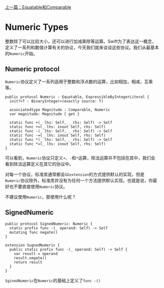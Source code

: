[上一篇：Equatable和Comparable](equatable_and_comparable.md)

# Numeric Types

整数除了可以比较大小，还可以进行加减乘除等运算。Swift为了表达这一概念，定义了一系列和数值计算有关的协议，今天我们就来谈谈这些协议。我们从最基本的`Numeric`开始。

## Numeric protocol

`Numeric`协议定义了一系列适用于整数和浮点数的运算，比如相加，相减，互乘等。

```
public protocol Numeric : Equatable, ExpressibleByIntegerLiteral {
  init?<T : BinaryInteger>(exactly source: T)

  associatedtype Magnitude : Comparable, Numeric
  var magnitude: Magnitude { get }
  
  static func +(_ lhs: Self, _ rhs: Self) -> Self
  static func +=(_ lhs: inout Self, rhs: Self)
  static func -(_ lhs: Self, _ rhs: Self) -> Self
  static func -=(_ lhs: inout Self, rhs: Self)
  static func *(_ lhs: Self, _ rhs: Self) -> Self
  static func *=(_ lhs: inout Self, rhs: Self)
}
```

可以看到，`Numeric`协议只定义`+`、`-`和`*`运算，除法运算并不包括在其中，我们会看到除法运算定义在其它的协议中。

对每一个协议，标准库通常都会以`extension`的方式提供默认的实现，但是`Numeric`协议除外，标准库并没有为任何一个方法提供默认实现。也就是说，你最好也不要直接使用`Numeric`协议。

不建议使用`Numeric`，那使用什么呢？

## SignedNumeric

```
public protocol SignedNumeric: Numeric {
  static prefix func -(_ operand: Self) -> Self
  mutating func negate()
}

extension SugnedNumeric {
  public static prefix func -(_ operand: Self) -> Self {
    var result = operand
    result.negate()
    return result
  }
}
```

`SginedNumeric`在`Numeric`的基础上定义了`func -()`





